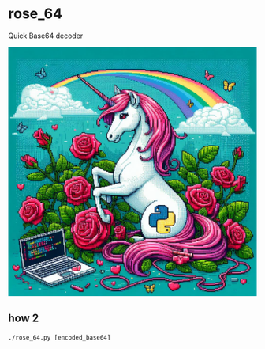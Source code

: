 # rose_64
Quick Base64 decoder

![Image](https://github.com/tximista64/rose_64/blob/main/images/rose_64.jpeg)

## how 2

```shell
./rose_64.py [encoded_base64]
```
